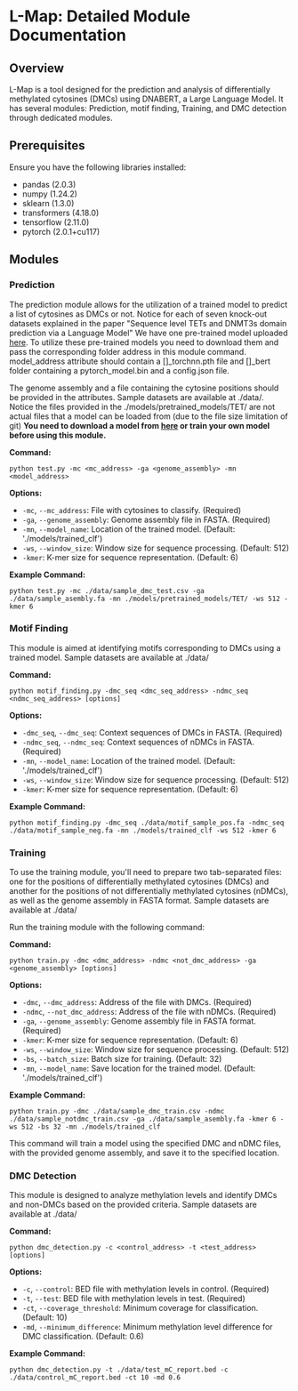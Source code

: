 
# L-Map: Detailed Module Documentation

## Overview

L-Map is a tool designed for the prediction and analysis of differentially methylated cytosines (DMCs) using DNABERT, a Large Language Model. It has several modules: Prediction, motif finding, Training, and DMC detection through dedicated modules.

## Prerequisites

Ensure you have the following libraries installed:
- pandas (2.0.3)
- numpy (1.24.2)
- sklearn (1.3.0)
- transformers (4.18.0)
- tensorflow (2.11.0)
- pytorch (2.0.1+cu117)

## Modules

### Prediction

The prediction module allows for the utilization of a trained model to predict a list of cytosines as DMCs or not. Notice for each of seven knock-out datasets explained in the paper "Sequence level TETs and DNMT3s domain prediction via a Language Model" We have one pre-trained model uploaded [here](https://drive.google.com/drive/folders/1jCDAdqcvpeI9nNrWiJAYQh1jgauOaO2E?usp=sharing). To utilize these pre-trained models you need to download them and pass the corresponding folder address in this module command. model_address attribute should contain a []_torchnn.pth file and []_bert folder containing a pytorch_model.bin and a config.json file.

The genome assembly and a file containing the cytosine positions should be provided in the attributes. Sample datasets are available at ./data/. Notice the files provided in the ./models/pretrained_models/TET/ are not actual files that a model can be loaded from (due to the file size limitation of git) **You need to download a model from [here](https://drive.google.com/drive/folders/1jCDAdqcvpeI9nNrWiJAYQh1jgauOaO2E?usp=sharing) or train your own model before using this module.**

**Command:**
```
python test.py -mc <mc_address> -ga <genome_assembly> -mn <model_address>
```

**Options:**
- `-mc`, `--mc_address`: File with cytosines to classify. (Required)
- `-ga`, `--genome_assembly`: Genome assembly file in FASTA. (Required)
- `-mn`, `--model_name`: Location of the trained model. (Default: './models/trained_clf')
- `-ws`, `--window_size`: Window size for sequence processing. (Default: 512)
- `-kmer`: K-mer size for sequence representation. (Default: 6)


**Example Command:**

```
python test.py -mc ./data/sample_dmc_test.csv -ga ./data/sample_asembly.fa -mn ./models/pretrained_models/TET/ -ws 512 -kmer 6
```

### Motif Finding 

This module is aimed at identifying motifs corresponding to DMCs using a trained model. Sample datasets are available at ./data/

**Command:**
```
python motif_finding.py -dmc_seq <dmc_seq_address> -ndmc_seq <ndmc_seq_address> [options]
```

**Options:**
- `-dmc_seq`, `--dmc_seq`: Context sequences of DMCs in FASTA. (Required)
- `-ndmc_seq`, `--ndmc_seq`: Context sequences of nDMCs in FASTA. (Required)
- `-mn`, `--model_name`: Location of the trained model. (Default: './models/trained_clf')
- `-ws`, `--window_size`: Window size for sequence processing. (Default: 512)
- `-kmer`: K-mer size for sequence representation. (Default: 6)

**Example Command:**

```
python motif_finding.py -dmc_seq ./data/motif_sample_pos.fa -ndmc_seq ./data/motif_sample_neg.fa -mn ./models/trained_clf -ws 512 -kmer 6
```




### Training

To use the training module, you'll need to prepare two tab-separated files: one for the positions of differentially methylated cytosines (DMCs) and another for the positions of not differentially methylated cytosines (nDMCs), as well as the genome assembly in FASTA format. Sample datasets are available at ./data/

Run the training module with the following command:

**Command:**
```
python train.py -dmc <dmc_address> -ndmc <not_dmc_address> -ga <genome_assembly> [options]
```

**Options:**
- `-dmc`, `--dmc_address`: Address of the file with DMCs. (Required)
- `-ndmc`, `--not_dmc_address`: Address of the file with nDMCs. (Required)
- `-ga`, `--genome_assembly`: Genome assembly file in FASTA format. (Required)
- `-kmer`: K-mer size for sequence representation. (Default: 6)
- `-ws`, `--window_size`: Window size for sequence processing. (Default: 512)
- `-bs`, `--batch_size`: Batch size for training. (Default: 32)
- `-mn`, `--model_name`: Save location for the trained model. (Default: './models/trained_clf')


**Example Command:**
```
python train.py -dmc ./data/sample_dmc_train.csv -ndmc ./data/sample_notdmc_train.csv -ga ./data/sample_asembly.fa -kmer 6 -ws 512 -bs 32 -mn ./models/trained_clf
```

This command will train a model using the specified DMC and nDMC files, with the provided genome assembly, and save it to the specified location.



### DMC Detection

This module is designed to analyze methylation levels and identify DMCs and non-DMCs based on the provided criteria. Sample datasets are available at ./data/

**Command:**
```
python dmc_detection.py -c <control_address> -t <test_address> [options]
```

**Options:**
- `-c`, `--control`: BED file with methylation levels in control. (Required)
- `-t`, `--test`: BED file with methylation levels in test. (Required)
- `-ct`, `--coverage_threshold`: Minimum coverage for classification. (Default: 10)
- `-md`, `--minimum_difference`: Minimum methylation level difference for DMC classification. (Default: 0.6)

**Example Command:**

```
python dmc_detection.py -t ./data/test_mC_report.bed -c ./data/control_mC_report.bed -ct 10 -md 0.6
```
